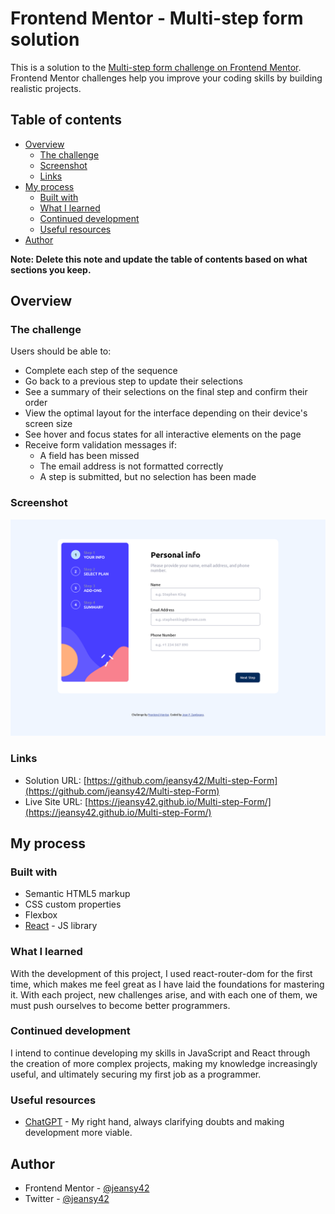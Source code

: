 # Frontend Mentor - Multi-step form solution

This is a solution to the [Multi-step form challenge on Frontend Mentor](https://www.frontendmentor.io/challenges/multistep-form-YVAnSdqQBJ). Frontend Mentor challenges help you improve your coding skills by building realistic projects.

## Table of contents

- [Overview](#overview)
  - [The challenge](#the-challenge)
  - [Screenshot](#screenshot)
  - [Links](#links)
- [My process](#my-process)
  - [Built with](#built-with)
  - [What I learned](#what-i-learned)
  - [Continued development](#continued-development)
  - [Useful resources](#useful-resources)
- [Author](#author)

**Note: Delete this note and update the table of contents based on what sections you keep.**

## Overview

### The challenge

Users should be able to:

- Complete each step of the sequence
- Go back to a previous step to update their selections
- See a summary of their selections on the final step and confirm their order
- View the optimal layout for the interface depending on their device's screen size
- See hover and focus states for all interactive elements on the page
- Receive form validation messages if:
  - A field has been missed
  - The email address is not formatted correctly
  - A step is submitted, but no selection has been made

### Screenshot

![](./screenshot.png)

### Links

- Solution URL: [https://github.com/jeansy42/Multi-step-Form](https://github.com/jeansy42/Multi-step-Form)
- Live Site URL: [https://jeansy42.github.io/Multi-step-Form/](https://jeansy42.github.io/Multi-step-Form/)

## My process

### Built with

- Semantic HTML5 markup
- CSS custom properties
- Flexbox
- [React](https://reactjs.org/) - JS library

### What I learned

With the development of this project, I used react-router-dom for the first time, which makes me feel great as I have laid the foundations for mastering it. With each project, new challenges arise, and with each one of them, we must push ourselves to become better programmers.

### Continued development

I intend to continue developing my skills in JavaScript and React through the creation of more complex projects, making my knowledge increasingly useful, and ultimately securing my first job as a programmer.

### Useful resources

- [ChatGPT](https://chat.openai.com/) - My right hand, always clarifying doubts and making development more viable.

## Author

- Frontend Mentor - [@jeansy42](https://www.frontendmentor.io/profile/jeansy42)
- Twitter - [@jeansy42](https://www.twitter.com/jeansy42)
